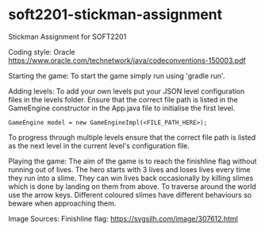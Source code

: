 # soft2201-stickman-assignment
Stickman Assignment for SOFT2201

Coding style: Oracle
    https://www.oracle.com/technetwork/java/codeconventions-150003.pdf

Starting the game:
    To start the game simply run using 'gradle run'.

Adding levels:
    To add your own levels put your JSON level configuration files in the levels folder.
    Ensure that the correct file path is listed in the GameEngine constructor in the App.java file to initialise the first level.

    GameEngine model = new GameEngineImpl(<FILE_PATH_HERE>);

To progress through multiple levels ensure that the correct file path is listed as the next level in the current level's configuration file.

Playing the game:
    The aim of the game is to reach the finishline flag without running out of lives. The hero starts with 3 lives and loses lives every time they run into a slime. They can win lives back occasionally by killing slimes which is done by landing on them from above.
    To traverse around the world use the arrow keys. Different coloured slimes have different behaviours so beware when approaching them.

Image Sources:
    Finishline flag: https://svgsilh.com/image/307612.html
